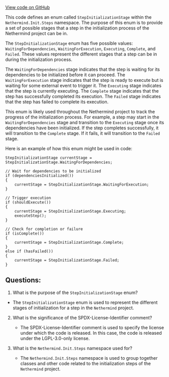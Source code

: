 [View code on GitHub](https://github.com/nethermindeth/nethermind/Nethermind.Init/Steps/StepInitializationStage.cs)

This code defines an enum called `StepInitializationStage` within the `Nethermind.Init.Steps` namespace. The purpose of this enum is to provide a set of possible stages that a step in the initialization process of the Nethermind project can be in. 

The `StepInitializationStage` enum has five possible values: `WaitingForDependencies`, `WaitingForExecution`, `Executing`, `Complete`, and `Failed`. These values represent the different stages that a step can be in during the initialization process. 

The `WaitingForDependencies` stage indicates that the step is waiting for its dependencies to be initialized before it can proceed. The `WaitingForExecution` stage indicates that the step is ready to execute but is waiting for some external event to trigger it. The `Executing` stage indicates that the step is currently executing. The `Complete` stage indicates that the step has successfully completed its execution. The `Failed` stage indicates that the step has failed to complete its execution. 

This enum is likely used throughout the Nethermind project to track the progress of the initialization process. For example, a step may start in the `WaitingForDependencies` stage and transition to the `Executing` stage once its dependencies have been initialized. If the step completes successfully, it will transition to the `Complete` stage. If it fails, it will transition to the `Failed` stage. 

Here is an example of how this enum might be used in code:

```
StepInitializationStage currentStage = StepInitializationStage.WaitingForDependencies;

// Wait for dependencies to be initialized
if (dependenciesInitialized())
{
    currentStage = StepInitializationStage.WaitingForExecution;
}

// Trigger execution
if (shouldExecute())
{
    currentStage = StepInitializationStage.Executing;
    executeStep();
}

// Check for completion or failure
if (isComplete())
{
    currentStage = StepInitializationStage.Complete;
}
else if (hasFailed())
{
    currentStage = StepInitializationStage.Failed;
}
```
## Questions: 
 1. What is the purpose of the `StepInitializationStage` enum?
   - The `StepInitializationStage` enum is used to represent the different stages of initialization for a step in the `Nethermind` project.

2. What is the significance of the SPDX-License-Identifier comment?
   - The SPDX-License-Identifier comment is used to specify the license under which the code is released. In this case, the code is released under the LGPL-3.0-only license.

3. What is the `Nethermind.Init.Steps` namespace used for?
   - The `Nethermind.Init.Steps` namespace is used to group together classes and other code related to the initialization steps of the `Nethermind` project.